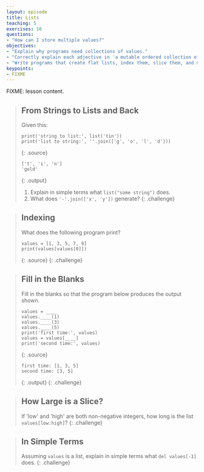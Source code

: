 ```yaml
---
layout: episode
title: Lists
teaching: 5
exercises: 10
questions:
- "How can I store multiple values?"
objectives:
- "Explain why programs need collections of values."
- "Correctly explain each adjective in 'a mutable ordered collection of heterogeneous values'."
- "Write programs that create flat lists, index them, slice them, and modify them through assignment and method calls."
keypoints:
- FIXME
---
```

FIXME: lesson content.

> ## From Strings to Lists and Back
> 
> Given this:
> 
> ~~~
> print('string to list:', list('tin'))
> print('list to string:', ''.join(['g', 'o', 'l', 'd']))
> ~~~
> {: .source}
> 
> ~~~
> ['t', 'i', 'n']
> 'gold'
> ~~~
> {: .output}
> 
> 1. Explain in simple terms what `list("some string")` does.
> 2. What does `'-'.join(['x', 'y'])` generate?
{: .challenge}

> ## Indexing
> 
> What does the following program print?
> 
> ~~~
> values = [1, 3, 5, 7, 9]
> print(values[values[0]])
> ~~~
> {: .source}
{: .challenge}

> ## Fill in the Blanks
> 
> Fill in the blanks so that the program below produces the output shown.
> 
> ~~~
> values = ____
> values.____(1)
> values.____(3)
> values.____(5)
> print('first time:', values)
> values = values[____]
> print('second time:', values)
> ~~~
> {: .source}
> 
> ~~~
> first time: [1, 3, 5]
> second time: [3, 5]
> ~~~
> {: .output}
{: .challenge}

> ## How Large is a Slice?
> 
> If 'low' and 'high' are both non-negative integers,
> how long is the list `values[low:high]`?
{: .challenge}

> ## In Simple Terms
> 
> Assuming `values` is a list,
> explain in simple terms what `del values[-1]` does.
{: .challenge}

